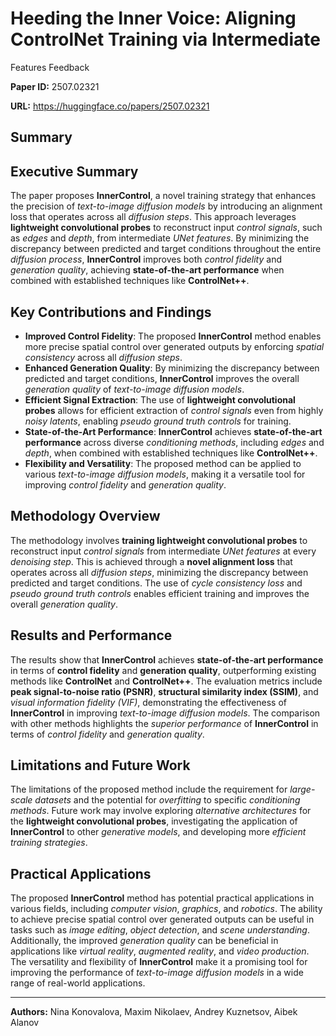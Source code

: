 # Heeding the Inner Voice: Aligning ControlNet Training via Intermediate
  Features Feedback

**Paper ID:** 2507.02321

**URL:** https://huggingface.co/papers/2507.02321

## Summary

## Executive Summary
The paper proposes **InnerControl**, a novel training strategy that enhances the precision of *text-to-image diffusion models* by introducing an alignment loss that operates across all *diffusion steps*. This approach leverages **lightweight convolutional probes** to reconstruct input *control signals*, such as *edges* and *depth*, from intermediate *UNet features*. By minimizing the discrepancy between predicted and target conditions throughout the entire *diffusion process*, **InnerControl** improves both *control fidelity* and *generation quality*, achieving **state-of-the-art performance** when combined with established techniques like **ControlNet++**.

## Key Contributions and Findings
* **Improved Control Fidelity**: The proposed **InnerControl** method enables more precise spatial control over generated outputs by enforcing *spatial consistency* across all *diffusion steps*.
* **Enhanced Generation Quality**: By minimizing the discrepancy between predicted and target conditions, **InnerControl** improves the overall *generation quality* of *text-to-image diffusion models*.
* **Efficient Signal Extraction**: The use of **lightweight convolutional probes** allows for efficient extraction of *control signals* even from highly *noisy latents*, enabling *pseudo ground truth controls* for training.
* **State-of-the-Art Performance**: **InnerControl** achieves **state-of-the-art performance** across diverse *conditioning methods*, including *edges* and *depth*, when combined with established techniques like **ControlNet++**.
* **Flexibility and Versatility**: The proposed method can be applied to various *text-to-image diffusion models*, making it a versatile tool for improving *control fidelity* and *generation quality*.

## Methodology Overview
The methodology involves **training lightweight convolutional probes** to reconstruct input *control signals* from intermediate *UNet features* at every *denoising step*. This is achieved through a **novel alignment loss** that operates across all *diffusion steps*, minimizing the discrepancy between predicted and target conditions. The use of *cycle consistency loss* and *pseudo ground truth controls* enables efficient training and improves the overall *generation quality*.

## Results and Performance
The results show that **InnerControl** achieves **state-of-the-art performance** in terms of **control fidelity** and **generation quality**, outperforming existing methods like **ControlNet** and **ControlNet++**. The evaluation metrics include **peak signal-to-noise ratio (PSNR)**, **structural similarity index (SSIM)**, and *visual information fidelity (VIF)*, demonstrating the effectiveness of **InnerControl** in improving *text-to-image diffusion models*. The comparison with other methods highlights the *superior performance* of **InnerControl** in terms of *control fidelity* and *generation quality*.

## Limitations and Future Work
The limitations of the proposed method include the requirement for *large-scale datasets* and the potential for *overfitting* to specific *conditioning methods*. Future work may involve exploring *alternative architectures* for the **lightweight convolutional probes**, investigating the application of **InnerControl** to other *generative models*, and developing more *efficient training strategies*.

## Practical Applications
The proposed **InnerControl** method has potential practical applications in various fields, including *computer vision*, *graphics*, and *robotics*. The ability to achieve precise spatial control over generated outputs can be useful in tasks such as *image editing*, *object detection*, and *scene understanding*. Additionally, the improved *generation quality* can be beneficial in applications like *virtual reality*, *augmented reality*, and *video production*. The versatility and flexibility of **InnerControl** make it a promising tool for improving the performance of *text-to-image diffusion models* in a wide range of real-world applications.

---

**Authors:** Nina Konovalova, Maxim Nikolaev, Andrey Kuznetsov, Aibek Alanov
